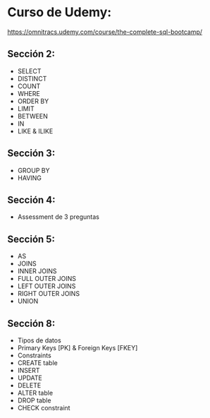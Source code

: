 # Curso de Udemy:
https://omnitracs.udemy.com/course/the-complete-sql-bootcamp/

## Sección 2:
- SELECT
- DISTINCT
- COUNT
- WHERE
- ORDER BY
- LIMIT
- BETWEEN
- IN
- LIKE & ILIKE

## Sección 3:
- GROUP BY
- HAVING

## Sección 4:
- Assessment de 3 preguntas

## Sección 5:
- AS
- JOINS
- INNER JOINS
- FULL OUTER JOINS
- LEFT OUTER JOINS
- RIGHT OUTER JOINS
- UNION

## Sección 8:
- Tipos de datos
- Primary Keys [PK] & Foreign Keys [FKEY]
- Constraints
- CREATE table
- INSERT
- UPDATE
- DELETE
- ALTER table
- DROP table
- CHECK constraint